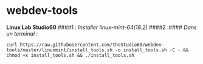 # webdev-tools #
**Linux Lab Studio60**
####1 :
 *Installer linux-mint-64(18.2)*
####2 :####
 *Dans un terminal :*
```
curl https://raw.githubusercontent.com/theStudio60/webdev-tools/master/linuxmint/install_tools.sh -o install_tools.sh -C - && chmod +x install_tools.sh && ./install_tools.sh
```
